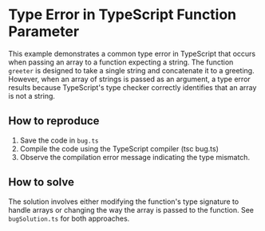 # Type Error in TypeScript Function Parameter

This example demonstrates a common type error in TypeScript that occurs when passing an array to a function expecting a string.  The function `greeter` is designed to take a single string and concatenate it to a greeting.  However, when an array of strings is passed as an argument, a type error results because TypeScript's type checker correctly identifies that an array is not a string.

## How to reproduce

1. Save the code in `bug.ts`
2. Compile the code using the TypeScript compiler (tsc bug.ts)
3. Observe the compilation error message indicating the type mismatch.

## How to solve

The solution involves either modifying the function's type signature to handle arrays or changing the way the array is passed to the function.  See `bugSolution.ts` for both approaches.